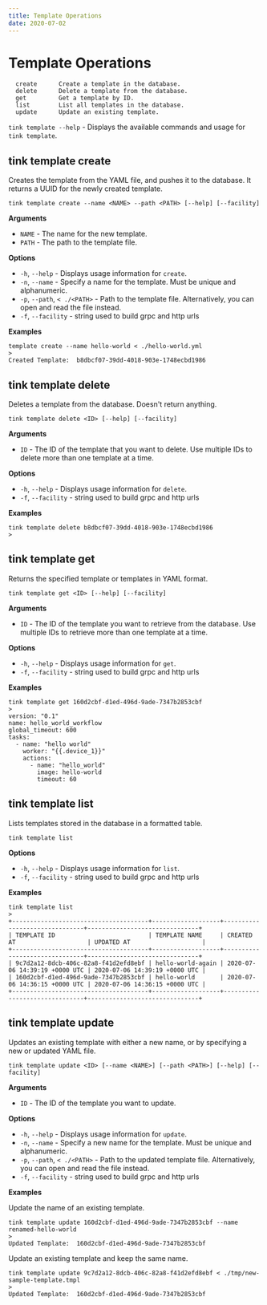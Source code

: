 ```yaml
---
title: Template Operations
date: 2020-07-02
---
```


# Template Operations

```
  create      Create a template in the database.
  delete      Delete a template from the database.
  get         Get a template by ID.
  list        List all templates in the database.
  update      Update an existing template.
```

`tink template --help` - Displays the available commands and usage for `tink template`.

## tink template create

Creates the template from the YAML file, and pushes it to the database. It returns a UUID for the newly created template.

```
tink template create --name <NAME> --path <PATH> [--help] [--facility]
```

**Arguments**

- `NAME` - The name for the new template.
- `PATH` - The path to the template file.

**Options**

- `-h`, `--help` - Displays usage information for `create`.
- `-n`, `--name` - Specify a name for the template. Must be unique and alphanumeric.
- `-p`, `--path`, `< ./<PATH>` - Path to the template file. Alternatively, you can open and read the file instead.
- `-f`, `--facility` - string used to build grpc and http urls

**Examples**

```
template create --name hello-world < ./hello-world.yml
>
Created Template:  b8dbcf07-39dd-4018-903e-1748ecbd1986
```

## tink template delete

Deletes a template from the database. Doesn't return anything.

```
tink template delete <ID> [--help] [--facility]
```

**Arguments**

- `ID` - The ID of the template that you want to delete. Use multiple IDs to delete more than one template at a time.

**Options**

- `-h`, `--help` - Displays usage information for `delete`.
- `-f`, `--facility` - string used to build grpc and http urls

**Examples**

```
tink template delete b8dbcf07-39dd-4018-903e-1748ecbd1986
>

```

## tink template get

Returns the specified template or templates in YAML format.

```
tink template get <ID> [--help] [--facility]
```

**Arguments**

- `ID` - The ID of the template you want to retrieve from the database. Use multiple IDs to retrieve more than one template at a time.

**Options**

- `-h`, `--help` - Displays usage information for `get`.
- `-f`, `--facility` - string used to build grpc and http urls

**Examples**

```
tink template get 160d2cbf-d1ed-496d-9ade-7347b2853cbf
>
version: "0.1"
name: hello_world_workflow
global_timeout: 600
tasks:
  - name: "hello world"
    worker: "{{.device_1}}"
    actions:
      - name: "hello_world"
        image: hello-world
        timeout: 60
```

## tink template list

Lists templates stored in the database in a formatted table.

```
tink template list
```

**Options**

- `-h`, `--help` - Displays usage information for `list`.
- `-f`, `--facility` - string used to build grpc and http urls

**Examples**

```
tink template list
>
+--------------------------------------+-------------------+-------------------------------+-------------------------------+
| TEMPLATE ID                          | TEMPLATE NAME     | CREATED AT                    | UPDATED AT                    |
+--------------------------------------+-------------------+-------------------------------+-------------------------------+
| 9c7d2a12-8dcb-406c-82a8-f41d2efd8ebf | hello-world-again | 2020-07-06 14:39:19 +0000 UTC | 2020-07-06 14:39:19 +0000 UTC |
| 160d2cbf-d1ed-496d-9ade-7347b2853cbf | hello-world       | 2020-07-06 14:36:15 +0000 UTC | 2020-07-06 14:36:15 +0000 UTC |
+--------------------------------------+-------------------+-------------------------------+-------------------------------+
```

## tink template update

Updates an existing template with either a new name, or by specifying a new or updated YAML file.

```
tink template update <ID> [--name <NAME>] [--path <PATH>] [--help] [--facility]
```

**Arguments**

- `ID` - The ID of the template you want to update.

**Options**

- `-h`, `--help` - Displays usage information for `update`.
- `-n`, `--name` - Specify a new name for the template. Must be unique and alphanumeric.
- `-p`, `--path`, `< ./<PATH>` - Path to the updated template file. Alternatively, you can open and read the file instead.
- `-f`, `--facility` - string used to build grpc and http urls

**Examples**

Update the name of an existing template.

```
tink template update 160d2cbf-d1ed-496d-9ade-7347b2853cbf --name renamed-hello-world
>
Updated Template:  160d2cbf-d1ed-496d-9ade-7347b2853cbf
```

Update an existing template and keep the same name.

```
tink template update 9c7d2a12-8dcb-406c-82a8-f41d2efd8ebf < ./tmp/new-sample-template.tmpl
>
Updated Template:  160d2cbf-d1ed-496d-9ade-7347b2853cbf
```
